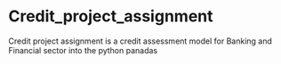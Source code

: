 # Credit_project_assignment
Credit project assignment is a credit assessment model for Banking and Financial sector into the python panadas 
